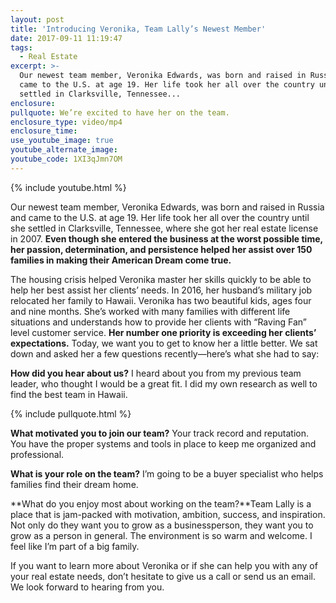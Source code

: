 ```yaml
---
layout: post
title: 'Introducing Veronika, Team Lally’s Newest Member'
date: 2017-09-11 11:19:47
tags:
  - Real Estate
excerpt: >-
  Our newest team member, Veronika Edwards, was born and raised in Russia and
  came to the U.S. at age 19. Her life took her all over the country until she
  settled in Clarksville, Tennessee...
enclosure:
pullquote: We’re excited to have her on the team.
enclosure_type: video/mp4
enclosure_time:
use_youtube_image: true
youtube_alternate_image:
youtube_code: 1XI3qJmn7OM
---
```



{% include youtube.html %}

Our newest team member, Veronika Edwards, was born and raised in Russia and came to the U.S. at age 19. Her life took her all over the country until she settled in Clarksville, Tennessee, where she got her real estate license in 2007. **Even though she entered the business at the worst possible time, her passion, determination, and persistence helped her assist over 150 families in making their American Dream come true.**

The housing crisis helped Veronika master her skills quickly to be able to help her best assist her clients’ needs. In 2016, her husband’s military job relocated her family to Hawaii. Veronika has two beautiful kids, ages four and nine months. She’s worked with many families with different life situations and understands how to provide her clients with “Raving Fan” level customer service. **Her number one priority is exceeding her clients’ expectations.** Today, we want you to get to know her a little better. We sat down and asked her a few questions recently—here’s what she had to say:

**How did you hear about us?** I heard about you from my previous team leader, who thought I would be a great fit. I did my own research as well to find the best team in Hawaii.

{% include pullquote.html %}

**What motivated you to join our team?** Your track record and reputation. You have the proper systems and tools in place to keep me organized and professional.

**What is your role on the team?** I’m going to be a buyer specialist who helps families find their dream home.

**What do you enjoy most about working on the team?**Team Lally is a place that is jam-packed with motivation, ambition, success, and inspiration. Not only do they want you to grow as a businessperson, they want you to grow as a person in general. The environment is so warm and welcome. I feel like I’m part of a big family.

If you want to learn more about Veronika or if she can help you with any of your real estate needs, don’t hesitate to give us a call or send us an email. We look forward to hearing from you.